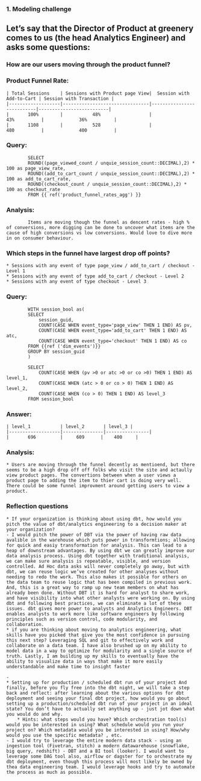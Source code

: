 ### 1. Modeling challenge

## Let’s say that the Director of Product at greenery comes to us (the head Analytics Engineer) and asks some questions:

### How are our users moving through the product funnel? 
### Product Funnel Rate: 
    | Total Sessions    | Sessions with Product page View|  Session with Add-to-Cart | Session with Transaction |
    |-------------------|--------------------------------|---------------------------|--------------------------|
    |       100%        |           48%                  |              43%          |             36%          |
    |       1108        |           528                  |              480          |             400          |
### Query: 
            SELECT  
            ROUND((page_viewed_count / unquie_session_count::DECIMAL),2) * 100 as page_view_rate, 
            ROUND((add_to_cart_count / unquie_session_count::DECIMAL),2) * 100 as add_to_cart_rate, 
            ROUND((checkout_count / unquie_session_count::DECIMAL),2) * 100 as checkout_rate
            FROM {{ ref('product_funnel_rates_agg') }} 
### Analysis:  
            Items are moving though the funnel as dencent rates - high % of conversions, more digging can be done to uncover what items are the cause of high conversions vs low conversions. Would love to dive more in on consumer behaviour.           
### Which steps in the funnel have largest drop off points? 
    * Sessions with any event of type page_view / add_to_cart / checkout - Level 1
    * Sessions with any event of type add_to_cart / checkout - Level 2
    * Sessions with any event of type checkout - Level 3
### Query: 
            WITH session_bool as(
            SELECT 
                session_guid,
                COUNT(CASE WHEN event_type='page_view' THEN 1 END) AS pv,
                COUNT(CASE WHEN event_type='add_to_cart' THEN 1 END) AS atc,
                COUNT(CASE WHEN event_type='checkout' THEN 1 END) AS co
            FROM {{ref ('dim_events')}} 
            GROUP BY session_guid
            )

            SELECT 
                COUNT(CASE WHEN (pv >0 or atc >0 or co >0) THEN 1 END) AS level_1,
                COUNT(CASE WHEN (atc > 0 or co > 0) THEN 1 END) AS level_2,
                COUNT(CASE WHEN (co > 0) THEN 1 END) AS level_3
            FROM session_bool
### Answer: 
    | level_1           | level_2       | level_3 |
    |-------------------|---------------|----------------|
    |       696         |     609      |    400     |
### Analysis: 
    * Users are moving through the funnel decently as mentioend, but there seems to be a high drop off off folks who visit the site and actaully view product pages. The convertions between when a user views a product page to adding the item to thier cart is doing very well. There could be some funnel improvment around getting users to view a product. 

### Reflection questions 
    * If your organization is thinking about using dbt, how would you pitch the value of dbt/analytics engineering to a decision maker at your organization? 
    - I would pitch the power of DBT via the power of having raw data avalible in the warehouse which puts power in transformtions; allowing for quick and easiy transformation for analysis. This can lead to a heap of downstream advantages. By using dbt we can greatly improve our data analysis process. Using dbt together with traditional analysis, we can make sure analysis is repeatable, visible, and version controlled. Ad Hoc data asks will never completely go away, but with dbt, we can reuse logic we’ve created for other analyses without needing to redo the work. This also makes it possible for others on the data team to reuse logic that has been compiled in previous work. And, this is a great way to ramp up new team members on what has already been done. Without DBT it is hard for analyst to share work, and have visibility into what other analysts were working on. By using dbt and following best practices, we can eliminate a lot of these issues. dbt gives more power to analysts and Analytics Engineers. DBT enables analysts to work more like software engineers by following principles such as version control, code modularity, and collaboration. 
    * if you are thinking about moving to analytics engineering, what skills have you picked that give you the most confidence in pursuing this next step? Leveraging SQL and git to effectively work and collaborate on a data team. I have also brushed up on my ability to model data in a way to optimize for modularity and a single source of truth. Lastly, I am building up my skills to eventually have the ability to visualize data in ways that make it more easily understandable and make time to insight faster

    - 
    * Setting up for production / scheduled dbt run of your project And finally, before you fly free into the dbt night, we will take a step back and reflect: after learning about the various options for dbt deployment and seeing your final dbt project, how would you go about setting up a production/scheduled dbt run of your project in an ideal state? You don’t have to actually set anything up - just jot down what you would do and why. 
        * Hints: what steps would you have? Which orchestration tool(s) would you be interested in using? What schedule would you run your project on? Which metadata would you be interested in using? How/why would you use the specific metadata? , etc.
    - I would try to leverage the entire modern data stack - using an ingestion tool (Fivetran, stitch) a modern datawarehouse (snowflake, big query, redshift) - DBT and a BI tool (looker). I would want to leverage some DAG tool also, airflow or dagster for to orchestrate my dbt deployment, even though this process will most likely be owned by thea data engineering team. I would leverage hooks and try to automate the process as much as possible. 